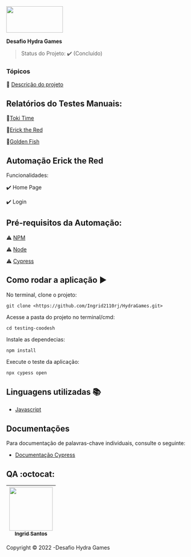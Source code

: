 
<img src="https://www.hydragames.com.br/wp-content/uploads/2022/07/hydra_games.png" width="150" height="70">

<b> Desafio Hydra Games </b>


> Status do Projeto: :heavy_check_mark: (Concluído)
> 

### Tópicos

:small_blue_diamond: [Descrição do projeto](https://github.com/Ingrid2110rj/HydraGames/blob/main/Descri%C3%A7%C3%A3odoProjeto.md)

## Relatórios do Testes Manuais:


:small_blue_diamond:[Toki Time](https://github.com/Ingrid2110rj/HydraGames/blob/main/TOKI-TIME.pdf)

:small_blue_diamond:[Erick the Red](https://github.com/Ingrid2110rj/HydraGames/blob/main/ERIK%20THE%20RED.pdf)

:small_blue_diamond:[Golden Fish](https://github.com/Ingrid2110rj/HydraGames/blob/main/GOLDEN-FISHTANK.pdf)



## Automação Erick the Red 

Funcionalidades:

:heavy_check_mark: Home Page

:heavy_check_mark: Login




## Pré-requisitos da Automação:

:warning: [NPM](https://docs.npmjs.com/cli/v6/commands/npm-install)

:warning: [Node](https://nodejs.org/en/download/)

:warning: [Cypress](https://docs.cypress.io/guides/getting-started/installing-cypress#What-you-ll-learn)



## Como rodar a aplicação :arrow_forward:

No terminal, clone o projeto:

```
git clone <https://github.com/Ingrid2110rj/HydraGames.git>

```

Acesse a pasta do projeto no terminal/cmd:

```
cd testing-coodesh

```

Instale as dependecias:

```
npm install

```

Execute o teste da aplicação:

```
npx cypess open

```


## Linguagens utilizadas :books:

- [Javascript](https://pt-br.reactjs.org/docs/create-a-new-react-app.html)

## Documentações

Para documentação de palavras-chave individuais, consulte o seguinte:

 - [Documentação Cypress](https://docs.cypress.io/guides/overview/why-cypress)

 


## QA :octocat:

| [<img src="https://avatars.githubusercontent.com/u/90401515?v=4" width=115><br><sub>Ingrid Santos</sub>](https://github.com/Ingrid2110rj)
| :---: |



Copyright :copyright: 2022 -Desafio Hydra Games
